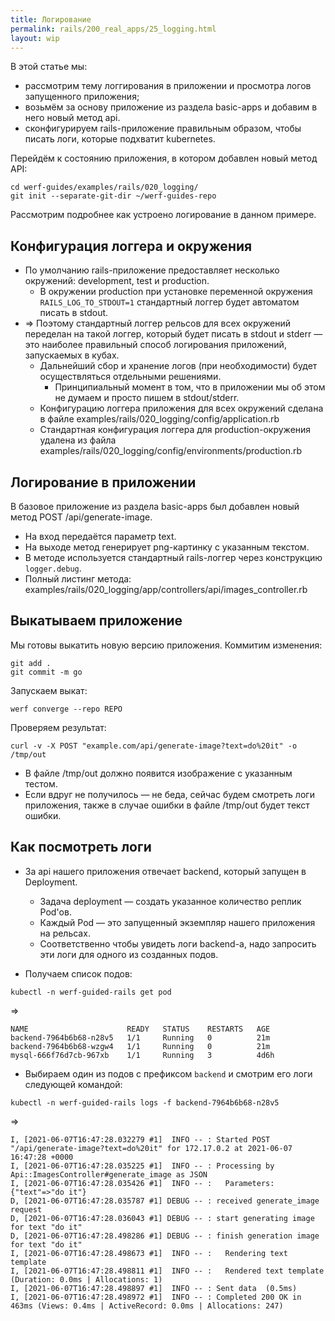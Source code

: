 ```yaml
---
title: Логирование
permalink: rails/200_real_apps/25_logging.html
layout: wip
---
```


В этой статье мы:
- рассмотрим тему логгирования в приложении и просмотра логов запущенного приложения;
- возьмём за основу приложение из раздела basic-apps и добавим в него новый метод api.
- сконфигурируем rails-приложение правильным образом, чтобы писать логи, которые подхватит kubernetes.

Перейдём к состоянию приложения, в котором добавлен новый метод API:

```shell
cd werf-guides/examples/rails/020_logging/
git init --separate-git-dir ~/werf-guides-repo
```

Рассмотрим подробнее как устроено логирование в данном примере.

## Конфигурация логгера и окружения

- По умолчанию rails-приложение предоставляет несколько окружений: development, test и production.
    - В окружении production при установке переменной окружения `RAILS_LOG_TO_STDOUT=1` стандартный логгер будет автоматом писать в stdout.
- => Поэтому стандартный логгер рельсов для всех окружений переделан на такой логгер, который будет писать в stdout и stderr — это наиболее правильный способ логирования приложений, запускаемых в кубах.
    - Дальнейший сбор и хранение логов (при необходимости) будет осуществляться отдельными решениями.
        - Принципиальный момент в том, что в приложении мы об этом не думаем и просто пишем в stdout/stderr.
    - Конфигурацию логгера приложения для всех окружений сделана в файле examples/rails/020_logging/config/application.rb
    - Стандартная конфигурация логгера для production-окружения удалена из файла examples/rails/020_logging/config/environments/production.rb

## Логирование в приложении

В базовое приложение из раздела basic-apps был добавлен новый метод POST /api/generate-image.
- На вход передаётся параметр text.
- На выходе метод генерирует png-картинку с указанным текстом.
- В методе используется стандартный rails-логгер через конструкцию `logger.debug`.
- Полный листинг метода: examples/rails/020_logging/app/controllers/api/images_controller.rb

## Выкатываем приложение

Мы готовы выкатить новую версию приложения. Коммитим изменения:

```shell
git add .
git commit -m go
```

Запускаем выкат:

```shell
werf converge --repo REPO
```

Проверяем результат:
    
```
curl -v -X POST "example.com/api/generate-image?text=do%20it" -o /tmp/out
```

- В файле /tmp/out должно появится изображение с указанным тестом.
- Если вдруг не получилось — не беда, сейчас будем смотреть логи приложения, также в случае ошибки в файле /tmp/out будет текст ошибки.

## Как посмотреть логи

- За api нашего приложения отвечает backend, который запущен в Deployment.
    - Задача deployment — создать указанное количество реплик Pod'ов.
    - Каждый Pod — это запущенный экземпляр нашего приложения на рельсах.
    - Соответственно чтобы увидеть логи backend-а, надо запросить эти логи для одного из созданных подов.

- Получаем список подов:

```
kubectl -n werf-guided-rails get pod
```

=>

```
NAME                      READY   STATUS    RESTARTS   AGE
backend-7964b6b68-n28v5   1/1     Running   0          21m
backend-7964b6b68-wzgw4   1/1     Running   0          21m
mysql-666f76d7cb-967xb    1/1     Running   3          4d6h
```

- Выбираем один из подов с префиксом `backend` и смотрим его логи следующей командой:

```
kubectl -n werf-guided-rails logs -f backend-7964b6b68-n28v5
```

=>

```
I, [2021-06-07T16:47:28.032279 #1]  INFO -- : Started POST "/api/generate-image?text=do%20it" for 172.17.0.2 at 2021-06-07 16:47:28 +0000
I, [2021-06-07T16:47:28.035225 #1]  INFO -- : Processing by Api::ImagesController#generate_image as JSON
I, [2021-06-07T16:47:28.035426 #1]  INFO -- :   Parameters: {"text"=>"do it"}
D, [2021-06-07T16:47:28.035787 #1] DEBUG -- : received generate_image request
D, [2021-06-07T16:47:28.036043 #1] DEBUG -- : start generating image for text "do it"
D, [2021-06-07T16:47:28.498286 #1] DEBUG -- : finish generation image for text "do it"
I, [2021-06-07T16:47:28.498673 #1]  INFO -- :   Rendering text template
I, [2021-06-07T16:47:28.498811 #1]  INFO -- :   Rendered text template (Duration: 0.0ms | Allocations: 1)
I, [2021-06-07T16:47:28.498897 #1]  INFO -- : Sent data  (0.5ms)
I, [2021-06-07T16:47:28.498972 #1]  INFO -- : Completed 200 OK in 463ms (Views: 0.4ms | ActiveRecord: 0.0ms | Allocations: 247)
```
